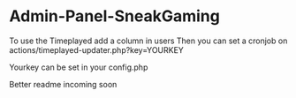 # Admin-Panel-SneakGaming

To use the Timeplayed add a column in users
Then you can set a cronjob on actions/timeplayed-updater.php?key=YOURKEY

Yourkey can be set in your config.php

Better readme incoming soon

